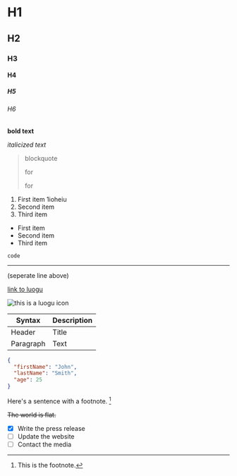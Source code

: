 # H1

## H2

### H3

#### H4

##### H5

###### H6

**bold text**

*italicized text*

>   blockquote
>
>   for
>
>   for

1. First item
    1ioheiu
2. Second item
3. Third item

-   First item
-   Second item
-   Third item

`code`

---

(seperate line above)

[link to luogu](https://www.luogu.com.cn/)

![this is a luogu icon](https://fecdn.luogu.com.cn/luogu/logo.png)

| Syntax    | Description |
| - | -- |
| Header    | Title       |
| Paragraph | Text        |

```json
{
  "firstName": "John",
  "lastName": "Smith",
  "age": 25
}
```

Here's a sentence with a footnote. [^1]

[^1]: This is the footnote.

~~The world is flat.~~

- [x] Write the press release
- [ ] Update the website
- [ ] Contact the media
